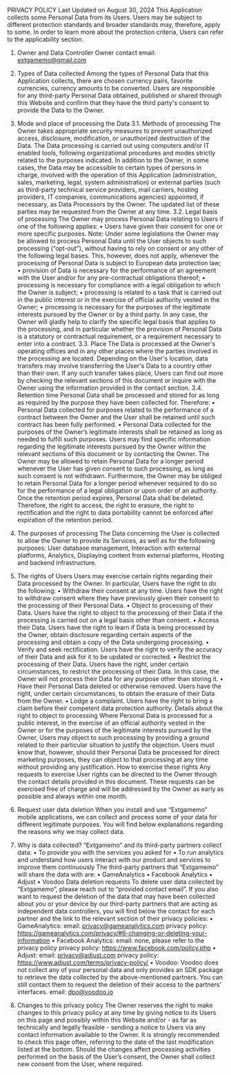 PRIVACY POLICY
Last Updated on August 30, 2024
This Application collects some Personal Data from its Users. Users may be subject to different protection standards and broader standards may, therefore, apply to some. In order to learn more about the protection criteria, Users can refer to the applicability section.
1. Owner and Data Controller
Owner contact email: extgamemo@gmail.com
2. Types of Data collected
Among the types of Personal Data that this Application collects, there are chosen currency pairs, favorite currencies, currency amounts to be converted. Users are responsible for any third-party Personal Data obtained, published or shared through this Website and confirm that they have the third party's consent to provide the Data to the Owner.
3. Mode and place of processing the Data
3.1. Methods of processing
The Owner takes appropriate security measures to prevent unauthorized access, disclosure, modification, or unauthorized destruction of the Data. The Data processing is carried out using computers and/or IT enabled tools, following organizational procedures and modes strictly related to the purposes indicated. In addition to the Owner, in some cases, the Data may be accessible to certain types of persons in charge, involved with the operation of this Application (administration, sales, marketing, legal, system administration) or external parties (such as third-party technical service providers, mail carriers, hosting providers, IT companies, communications agencies) appointed, if necessary, as Data Processors by the Owner. The updated list of these parties may be requested from the Owner at any time.
3.2. Legal basis of processing
The Owner may process Personal Data relating to Users if one of the following applies:
• Users have given their consent for one or more specific purposes. Note: Under some legislations the Owner may be allowed to process Personal Data until the User objects to such processing (“opt-out”), without having to rely on consent or any other of the following legal bases. This, however, does not apply, whenever the processing of Personal Data is subject to European data protection law;
• provision of Data is necessary for the performance of an agreement with the User and/or for any pre-contractual obligations thereof;
• processing is necessary for compliance with a legal obligation to which the Owner is subject;
• processing is related to a task that is carried out in the public interest or in the exercise of official authority vested in the Owner;
• processing is necessary for the purposes of the legitimate interests pursued by the Owner or by a third party. In any case, the Owner
will gladly help to clarify the specific legal basis that applies to the processing, and in particular whether the provision of Personal Data is a statutory or contractual requirement, or a requirement necessary to enter into a contract.
3.3. Place
The Data is processed at the Owner's operating offices and in any other places where the parties involved in the processing are located.
Depending on the User's location, data transfers may involve transferring the User's Data to a country other than their own.
If any such transfer takes place, Users can find out more by checking the relevant sections of this document or inquire with the Owner using the information provided in the contact section.
3.4. Retention time
Personal Data shall be processed and stored for as long as required by the purpose they have been collected for.
Therefore:
• Personal Data collected for purposes related to the performance of a contract between the Owner and the User shall be retained until such contract has been fully performed.
• Personal Data collected for the purposes of the Owner’s legitimate interests shall be retained as long as needed to fulfill such purposes. Users may find specific information regarding the legitimate interests pursued by the Owner within the relevant sections of this document or by contacting the Owner. The Owner may be allowed to retain Personal Data for a longer period whenever the User has given consent to such processing, as long as such consent is not withdrawn. Furthermore, the Owner may be obliged to retain Personal Data for a longer period whenever required to do so for the performance of a legal obligation or upon order of an authority.
Once the retention period expires, Personal Data shall be deleted. Therefore, the right to access, the right to erasure, the right to rectification and the right to data portability cannot be enforced after expiration of the retention period.
4. The purposes of processing
The Data concerning the User is collected to allow the Owner to provide its Services, as well as for the following purposes: User database management, Interaction with external platforms, Analytics, Displaying content from external platforms, Hosting and backend infrastructure.
5. The rights of Users
Users may exercise certain rights regarding their Data processed by the Owner.
In particular, Users have the right to do the following:
• Withdraw their consent at any time. Users have the right to withdraw consent where they have previously given their consent to the processing of their Personal Data.
• Object to processing of their Data. Users have the right to object to the processing of their Data if the processing is carried out on a legal basis other than consent.
• Access their Data. Users have the right to learn if Data is being processed by the Owner, obtain disclosure regarding certain aspects of the processing and obtain a copy of the Data undergoing processing.
• Verify and seek rectification. Users have the right to verify the accuracy of their Data and ask for it to be updated or corrected.
• Restrict the processing of their Data. Users have the right, under certain circumstances, to restrict the processing of their Data. In this case, the Owner will not process their Data for any purpose other than storing it.
• Have their Personal Data deleted or otherwise removed. Users have the right, under certain circumstances, to obtain the erasure of their Data from the Owner.
• Lodge a complaint. Users have the right to bring a claim before their competent data protection authority.
Details about the right to object to processing Where Personal Data is processed for a public interest, in the exercise of an official authority vested in the Owner or for the purposes of the legitimate interests pursued by the Owner, Users may object to such processing by providing a ground related to their particular situation to justify the objection. Users must know that, however, should their Personal Data be processed for direct marketing purposes, they can object to that processing at any time without providing any justification.
How to exercise these rights Any requests to exercise User rights can be directed to the Owner through the contact details provided in this document. These requests can be exercised free of charge and will be addressed by the Owner as early as possible and always within one month.
6. Request user data deletion
When you install and use “Extgamemo” mobile applications, we can collect and process some of your data for different legitimate purposes.
You will find below explanations regarding the reasons why we may collect data. 
7. Why is data collected?
“Extgamemo” and its third-party partners collect data: 
• To provide you with the services you asked for
• To run analytics and understand how users interact with our product and services to improve them continuously
The third-party partners that “Extgamemo” will share the data with are: 
• GameAnalytics
• Facebook Analytics
• Adjust
• Voodoo
Data deletion requests
To delete user data collected by “Extgamemo”, please reach out to “provided contact email”.
If you also want to request the deletion of the data that may have been collected about you or your device by our third-party partners that are acting as independent data controllers, you will find below the contact for each partner and the link to the relevant section of their privacy policies:
• GameAnalytics:
email: privacy@gameanalytics.com 
privacy policy: https://gameanalytics.com/privacy/#6-changing-or-deleting-your-information
• Facebook Analytics:
email: none, please refer to the privacy policy
privacy policy: https://www.facebook.com/policy.php
• Adjust:
email: privacy@adjust.com 
privacy policy: https://www.adjust.com/terms/privacy-policy/ 
• Voodoo:
Voodoo does not collect any of your personal data and only provides an SDK package to retrieve the data collected by the above-mentioned partners. You can still contact them to request the deletion of their access to the partners’ interfaces.
email: dpo@voodoo.io

8. Changes to this privacy policy
The Owner reserves the right to make changes to this privacy policy at any time by giving notice to its Users on this page and possibly within this Website and/or - as far as technically and legally feasible - sending a notice to Users via any contact information available to the Owner. It is strongly recommended to check this page often, referring to the date of the last modification listed at the bottom.
Should the changes affect processing activities performed on the basis of the User’s consent, the Owner shall collect new consent from the User, where required.
